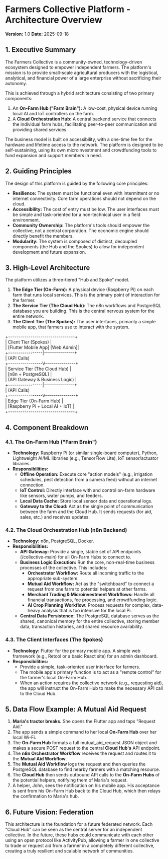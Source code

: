 # Farmers Collective Platform - Architecture Overview

**Version:** 1.0 **Date:** 2025-09-18

## 1\. Executive Summary

The Farmers Collective is a community-owned, technology-driven ecosystem designed to empower independent farmers. The platform's mission is to provide small-scale agricultural producers with the logistical, analytical, and financial power of a large enterprise without sacrificing their autonomy.

This is achieved through a hybrid architecture consisting of two primary components:

1. An **On-Farm Hub ("Farm Brain"):** A low-cost, physical device running local AI and IoT controllers on the farm.
2. A **Cloud Orchestration Hub:** A central backend service that connects the individual farm hubs, facilitating peer-to-peer communication and providing shared services.

The business model is built on accessibility, with a one-time fee for the hardware and lifetime access to the network. The platform is designed to be self-sustaining, using its own microinvestment and crowdfunding tools to fund expansion and support members in need.

## 2\. Guiding Principles

The design of this platform is guided by the following core principles:

- **Resilience:** The system must be functional even with intermittent or no internet connectivity. Core farm operations should not depend on the cloud.
- **Accessibility:** The cost of entry must be low. The user interfaces must be simple and task-oriented for a non-technical user in a field environment.
- **Community Ownership:** The platform's tools should empower the collective, not a central corporation. The economic engine should directly benefit the members.
- **Modularity:** The system is composed of distinct, decoupled components (the Hub and the Spokes) to allow for independent development and future expansion.

## 3\. High-Level Architecture

The platform utilizes a three-tiered "Hub and Spoke" model.

1. **The Edge Tier (On-Farm):** A physical device (Raspberry Pi) on each farm that runs local services. This is the primary point of interaction for the farmer.
2. **The Service Tier (The Cloud Hub):** The n8n workflows and PostgreSQL database you are building. This is the central nervous system for the entire network.
3. **The Client Tier (The Spokes):** The user interfaces, primarily a simple mobile app, that farmers use to interact with the system.


+---------------------------------+  
| Client Tier (Spokes) |  
| \[Flutter Mobile App\] \[Web Admin\]|  
+-----------------|---------------+  
| (API Calls)  
+-----------------V---------------+  
| Service Tier (The Cloud Hub) |  
| \[n8n + PostgreSQL\] |  
| (API Gateway & Business Logic) |  
+-----------------|---------------+  
| (API Calls)  
+-----------------V---------------+  
| Edge Tier (On-Farm Hub) |  
| \[Raspberry Pi + Local AI + IoT\] |  
+---------------------------------+  

## 4\. Component Breakdown

### 4.1. The On-Farm Hub ("Farm Brain")

- **Technology:** Raspberry Pi (or similar single-board computer), Python, Lightweight AI/ML libraries (e.g., TensorFlow Lite), IoT sensor/actuator libraries.
- **Responsibilities:**
  - **Offline Operation:** Execute core "action models" (e.g., irrigation schedules, pest detection from a camera feed) without an internet connection.
  - **IoT Control:** Directly interface with and control on-farm hardware like sensors, water pumps, and feeders.
  - **Local Data Cache:** Store local sensor data and operational logs.
  - **Gateway to the Cloud:** Act as the single point of communication between the farm and the Cloud Hub. It sends requests (for aid, sales, etc.) and receives updates.

### 4.2. The Cloud Orchestration Hub (n8n Backend)

- **Technology:** n8n, PostgreSQL, Docker.
- **Responsibilities:**
  - **API Gateway:** Provide a single, stable set of API endpoints (/collective-main) for all On-Farm Hubs to connect to.
  - **Business Logic Execution:** Run the core, non-real-time business processes of the collective. This includes:
    - **Orchestrator Workflow:** Route all incoming traffic to the appropriate sub-system.
    - **Mutual Aid Workflow:** Act as the "switchboard" to connect a request from one farm to potential helpers at other farms.
    - **Merchant Trading & Microinvestment Workflows:** Handle all financial transactions, fee processing, and crowdfunding logic.
    - **AI Crop Planning Workflow:** Process requests for complex, data-heavy analysis that is too intensive for the local Pi.
  - **Central Data Persistence:** The PostgreSQL database serves as the shared, canonical memory for the entire collective, storing member data, transaction histories, and shared resource availability.

### 4.3. The Client Interfaces (The Spokes)

- **Technology:** Flutter for the primary mobile app. A simple web framework (e.g., Retool or a basic React site) for an admin dashboard.
- **Responsibilities:**
  - Provide a simple, task-oriented user interface for farmers.
  - The mobile app's primary function is to act as a "remote control" for the farmer's local On-Farm Hub.
  - When an action requires the collective network (e.g., requesting aid), the app will instruct the On-Farm Hub to make the necessary API call to the Cloud Hub.

## 5\. Data Flow Example: A Mutual Aid Request

1. **Maria's tractor breaks.** She opens the Flutter app and taps "Request Aid."
2. The app sends a simple command to her local **On-Farm Hub** over her local Wi-Fi.
3. The **On-Farm Hub** formats a full mutual_aid_request JSON object and makes a secure POST request to the central **Cloud Hub's** API endpoint.
4. The **n8n Orchestrator Workflow** receives the request and routes it to the **Mutual Aid Workflow**.
5. The **Mutual Aid Workflow** logs the request and then queries the PostgreSQL database to find nearby farmers with a matching resource.
6. The **Cloud Hub** then sends outbound API calls to the **On-Farm Hubs** of the potential helpers, notifying them of Maria's request.
7. A helper, John, sees the notification on his mobile app. His acceptance is sent from his On-Farm Hub back to the Cloud Hub, which then relays the confirmation to Maria's hub.

## 6\. Future Vision: Federation

This architecture is the foundation for a future federated network. Each "Cloud Hub" can be seen as the central server for an independent collective. In the future, these hubs could communicate with each other using an open protocol like ActivityPub, allowing a farmer in one collective to trade or request aid from a farmer in a completely different collective, creating a truly resilient and scalable network of communities.
